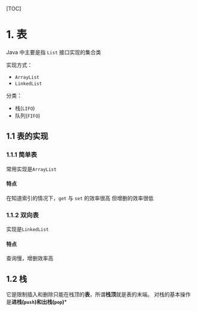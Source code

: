 [TOC]
# 1. 表
Java 中主要是指 `List` 接口实现的集合类

实现方式：
- `ArrayList`
- `LinkedList`

分类：
- 栈(`LIFO`)
- 队列(`FIFO`)

## 1.1 表的实现
### 1.1.1 简单表
常用实现是`ArrayList`

#### 特点
在知道索引的情况下，`get` 与 `set` 的效率很高
但增删的效率很低
### 1.1.2 双向表
实现是`LinkedList`

#### 特点
查询慢，增删效率高

## 1.2 栈
它是限制插入和删除只能在栈顶的**表**，所谓**栈顶**就是表的末端。
对栈的基本操作是**进栈(`push`)**和**出栈(`pop`)***


